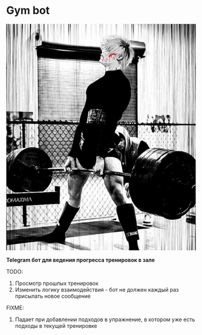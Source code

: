 # Gym bot

![Funny pic](./etc/funny_pic.jpg)

**Telegram бот для ведения прогресса тренировок в зале**

TODO:
1. Просмотр прошлых тренировок
2. Изменить логику взаимодействия - бот не должен каждый раз присылать новое сообщение

FIXME:
1. Падает при добавлении подходов в упражнение, в котором уже есть подходы в текущей тренировке
